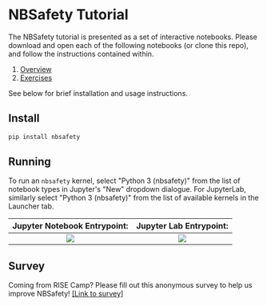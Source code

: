 # NBSafety Tutorial

The NBSafety tutorial is presented as a set of interactive notebooks.
Please download and open each of the following notebooks
(or clone this repo), and follow the instructions contained within.
1. [Overview](/notebooks/nbsafety-overview.ipynb)
2. [Exercises](/notebooks/nbsafety-exercise.ipynb)

See below for brief installation and usage instructions.

Install
-------
```bash
pip install nbsafety
```

Running
-------
To run an `nbsafety` kernel, select "Python 3
(nbsafety)" from the list of notebook types in Jupyter's "New" dropdown
dialogue.  For JupyterLab, similarly select "Python 3 (nbsafety)" from the list
of available kernels in the Launcher tab.

Jupyter Notebook Entrypoint:     |  Jupyter Lab Entrypoint:
:-------------------------------:|:-------------------------:
![](https://raw.githubusercontent.com/nbsafety-project/nbsafety/master/img/nbsafety-notebook.png) | ![](https://raw.githubusercontent.com/nbsafety-project/nbsafety/master/img/nbsafety-lab.png)

Survey
------
Coming from RISE Camp? Please fill out this anonymous survey to
help us improve NBSafety!
[[Link to survey]](https://docs.google.com/forms/d/1fCUg_VdZmizEqFnZCF68AhteoruV4tOUmINN4sd3xcA)
